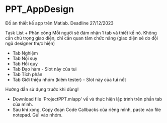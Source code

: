 # PPT_AppDesign
Đồ án thiết kế app trên Matlab. Deadline 27/12/2023

Task List + Phân công
Mỗi người sẽ đảm nhận 1 tab và thiết kế nó. Không cần chú trọng giao diện, chỉ cần quan tâm chức năng (giao diện sẽ do đội ngũ designer thực hiện)
-  Tab Nghiệm
-  Tab Nội suy
-  Tab Hồi quy
-  Tab Đạo hàm - Slot này của tui
-  Tab Tích phân 
-  Tab Giới thiệu nhóm (kiêm tester) - Slot này của tui nốt

Hướng dẫn sử dụng trước khi dùng!
- Download file 'ProjectPPT.mlapp' về và thực hiện lập trình trên phần tab của mình.
- Sau khi xong, Copy đoạn Code Callbacks của riêng mình, paste vào file notepad. Gửi vào nhóm.
